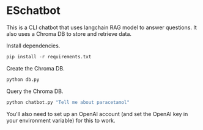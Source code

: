 # ESchatbot

This is a CLI chatbot that uses langchain RAG model to answer questions. It also uses a Chroma DB to store and retrieve data.


Install dependencies.

```python
pip install -r requirements.txt
```

Create the Chroma DB.

```python
python db.py
```

Query the Chroma DB.

```python
python chatbot.py "Tell me about paracetamol"
```

You'll also need to set up an OpenAI account (and set the OpenAI key in your environment variable) for this to work.